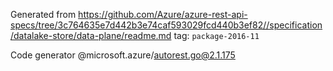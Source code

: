 Generated from https://github.com/Azure/azure-rest-api-specs/tree/3c764635e7d442b3e74caf593029fcd440b3ef82//specification/datalake-store/data-plane/readme.md tag: `package-2016-11`

Code generator @microsoft.azure/autorest.go@2.1.175


